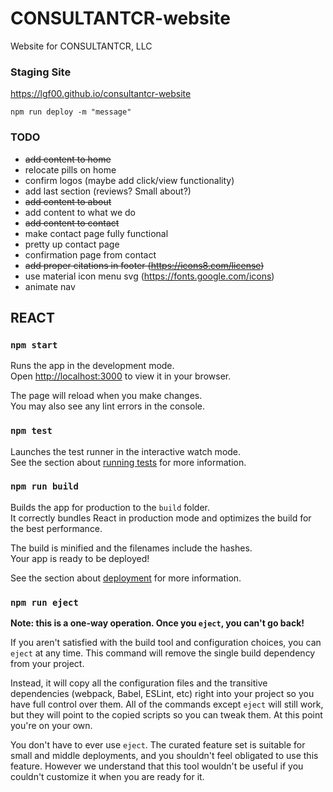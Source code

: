 # CONSULTANTCR-website
Website for CONSULTANTCR, LLC
### Staging Site
https://lgf00.github.io/consultantcr-website
```
npm run deploy -m "message"
```

### TODO
* ~~add content to home~~
* relocate pills on home
* confirm logos (maybe add click/view functionality)
* add last section (reviews? Small about?)
* ~~add content to about~~
* add content to what we do
* ~~add content to contact~~
* make contact page fully functional
* pretty up contact page
* confirmation page from contact
* ~~add proper citations in footer (https://icons8.com/license)~~
* use material icon menu svg (https://fonts.google.com/icons)
* animate nav


## REACT

### `npm start`

Runs the app in the development mode.\
Open [http://localhost:3000](http://localhost:3000) to view it in your browser.

The page will reload when you make changes.\
You may also see any lint errors in the console.

### `npm test`

Launches the test runner in the interactive watch mode.\
See the section about [running tests](https://facebook.github.io/create-react-app/docs/running-tests) for more information.

### `npm run build`

Builds the app for production to the `build` folder.\
It correctly bundles React in production mode and optimizes the build for the best performance.

The build is minified and the filenames include the hashes.\
Your app is ready to be deployed!

See the section about [deployment](https://facebook.github.io/create-react-app/docs/deployment) for more information.

### `npm run eject`

**Note: this is a one-way operation. Once you `eject`, you can't go back!**

If you aren't satisfied with the build tool and configuration choices, you can `eject` at any time. This command will remove the single build dependency from your project.

Instead, it will copy all the configuration files and the transitive dependencies (webpack, Babel, ESLint, etc) right into your project so you have full control over them. All of the commands except `eject` will still work, but they will point to the copied scripts so you can tweak them. At this point you're on your own.

You don't have to ever use `eject`. The curated feature set is suitable for small and middle deployments, and you shouldn't feel obligated to use this feature. However we understand that this tool wouldn't be useful if you couldn't customize it when you are ready for it.